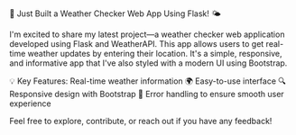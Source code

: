 🚀 Just Built a Weather Checker Web App Using Flask! 🌤️

I'm excited to share my latest project—a weather checker web application developed using Flask and WeatherAPI. This app allows users to get real-time weather updates by entering their location. It's a simple, responsive, and informative app that I've also styled with a modern UI using Bootstrap.

💡 Key Features:
Real-time weather information 🌍
Easy-to-use interface 🔍
Responsive design with Bootstrap 🎨
Error handling to ensure smooth user experience

Feel free to explore, contribute, or reach out if you have any feedback!
